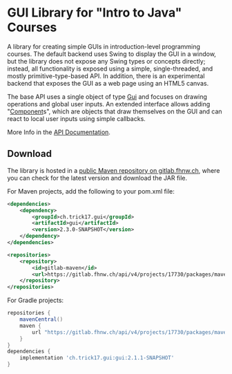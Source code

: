 # GUI Library for "Intro to Java" Courses

A library for creating simple GUIs in introduction-level programming courses.
The default backend uses Swing to display the GUI in a window, but the
library does not expose any Swing types or concepts directly; instead, all
functionality is exposed using a simple, single-threaded, and mostly
primitive-type-based API. In addition, there is an experimental backend that
exposes the GUI as a web page using an HTML5 canvas.

The base API uses a single object of type [Gui][1] and focuses on
drawing operations and global user inputs. An extended interface allows
adding "[Component][2]s", which are objects that draw
themselves on the GUI and can react to local user inputs using simple
callbacks.

More Info in the [API Documentation][3].


## Download

The library is hosted in a [public Maven repository on gitlab.fhnw.ch][4],
where you can check for the latest version and download the JAR file.

For Maven projects, add the following to your pom.xml file:

```xml
<dependencies>
    <dependency>
        <groupId>ch.trick17.gui</groupId>
        <artifactId>gui</artifactId>
        <version>2.3.0-SNAPSHOT</version>
    </dependency>
</dependencies>

<repositories>
    <repository>
        <id>gitlab-maven</id>
        <url>https://gitlab.fhnw.ch/api/v4/projects/17730/packages/maven</url>
    </repository>
</repositories>
```

For Gradle projects:

```groovy
repositories {
    mavenCentral()
    maven {
        url "https://gitlab.fhnw.ch/api/v4/projects/17730/packages/maven"
    }
}
dependencies {
    implementation 'ch.trick17.gui:gui:2.1.1-SNAPSHOT'
}
```

[1]: https://gui.pages.fhnw.ch/gui/apidocs/ch/trick17/gui/Gui.html
[2]: https://gui.pages.fhnw.ch/gui/apidocs/ch/trick17/gui/component/Component.html
[3]: https://gui.pages.fhnw.ch/gui/apidocs/
[4]: https://gitlab.fhnw.ch/gui/gui/-/packages
